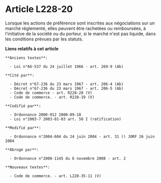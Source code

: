 # Article L228-20

Lorsque les actions de préférence sont inscrites aux négociations sur un marché réglementé, elles peuvent être rachetées ou
remboursées, à l'initiative de la société ou du porteur, si le marché n'est pas liquide, dans les conditions prévues par les
statuts.

**Liens relatifs à cet article**

	**Anciens textes**:

	  - Loi n°66-537 du 24 juillet 1966 - art. 269-9 (Ab)

	**Cité par**:

	  - Décret n°67-236 du 23 mars 1967 - art. 206-4 (Ab)
	  - Décret n°67-236 du 23 mars 1967 - art. 206-5 (Ab)
	  - Code de commerce - art. R228-20 (V)
	  - Code de commerce. - art. R228-19 (V)

	**Codifié par**:

	  - Ordonnance 2000-912 2000-09-18
	  - Loi n°2003-7 2003-01-03 art. 50 I (ratification)

	**Modifié par**:

	  - Ordonnance n°2004-604 du 24 juin 2004 - art. 31 () JORF 26 juin 2004

	**Abrogé par**:

	  - Ordonnance n°2008-1145 du 6 novembre 2008 - art. 2

	**Nouveaux textes**:

	  - Code de commerce. - art. L228-35-11 (V)

